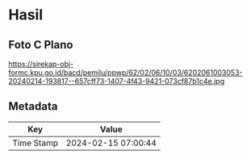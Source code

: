 # Hasil

## Foto C Plano

https://sirekap-obj-formc.kpu.go.id/bacd/pemilu/ppwp/62/02/06/10/03/6202061003053-20240214-193817--657cff73-1407-4f43-9421-073cf87b1c4e.jpg


## Metadata

| Key        | Value               |
| ---------- | ------------------- |
| Time Stamp | 2024-02-15 07:00:44 |




